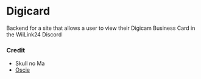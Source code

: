 # Digicard
Backend for a site that allows a user to view their Digicam Business Card in the WiiLink24 Discord

### Credit

- Skull no Ma
- [Oscie](https://github.com/Oscie57)
